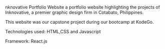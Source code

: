 nknovative Portfolio Website
a portfolio website highlighting the projects of Inknovative, a premier graphic design firm in Cotabato, Philippines.


This website was our capstone project during our bootcamp at KodeGo.


Technologies used:
HTML,CSS and Javascript

Framework:
React.js
